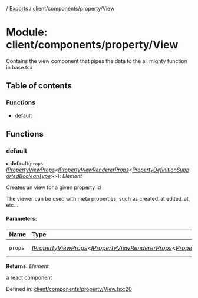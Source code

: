 [](../README.md) / [Exports](../modules.md) / client/components/property/View

# Module: client/components/property/View

Contains the view component that pipes the data to the all mighty function
in base.tsx

## Table of contents

### Functions

- [default](client_components_property_view.md#default)

## Functions

### default

▸ **default**(`props`: [*IPropertyViewProps*](../interfaces/client_components_property_base.ipropertyviewprops.md)<[*IPropertyViewRendererProps*](../interfaces/client_internal_components_propertyview.ipropertyviewrendererprops.md)<[*PropertyDefinitionSupportedBooleanType*](base_root_module_itemdefinition_propertydefinition_types_boolean.md#propertydefinitionsupportedbooleantype)\>\>): *Element*

Creates an view for a given property id

The viewer can be used with meta properties, such as created_at edited_at, etc...

#### Parameters:

Name | Type | Description |
:------ | :------ | :------ |
`props` | [*IPropertyViewProps*](../interfaces/client_components_property_base.ipropertyviewprops.md)<[*IPropertyViewRendererProps*](../interfaces/client_internal_components_propertyview.ipropertyviewrendererprops.md)<[*PropertyDefinitionSupportedBooleanType*](base_root_module_itemdefinition_propertydefinition_types_boolean.md#propertydefinitionsupportedbooleantype)\>\> | the props for the view   |

**Returns:** *Element*

a react component

Defined in: [client/components/property/View.tsx:20](https://github.com/onzag/itemize/blob/5fcde7cf/client/components/property/View.tsx#L20)
